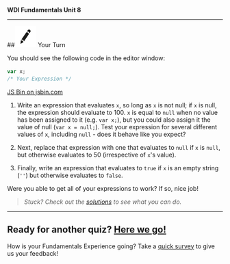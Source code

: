 **WDI Fundamentals Unit 8**

---

##![Your Turn](../assets/exercise.png) Your Turn

You should see the following code in the editor window:

```javascript
var x;
/* Your Expression */
```

<a class="jsbin-embed" href="http://jsbin.com/qacobi/embed?js,console&600">JS Bin on jsbin.com</a><script src="http://static.jsbin.com/js/embed.min.js?3.35.12"></script>

1. Write an expression that evaluates `x`, so long as `x` is not null;
if `x` is null, the expression should evaluate to 100.
`x` is equal to `null` when no value has been assigned to it (e.g. `var x;`), but you could also assign it the value of null (`var x = null;`).
Test your expression for several different values of `x`, including `null` - does it behave like you expect?

2. Next, replace that expression with one that evaluates to `null` if `x` is `null`, but otherwise evaluates to 50 (irrespective of `x`'s value).

3. Finally, write an expression that evaluates to `true` if `x` is an empty string (`''`) but otherwise evaluates to `false`.

Were you able to get all of your expressions to work? If so, nice job!

> *Stuck? Check out the [solutions](../exercise-solutions.md) to see what you can do.*

---

Ready for another quiz? [Here we go!](11_quiz.md)
---
How is your Fundamentals Experience going? Take a [quick survey](../feedback.md) to give us your feedback!
